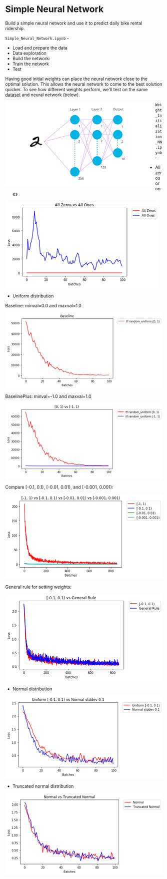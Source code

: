 # Simple Neural Network

Build a simple neural network and use it to predict daily bike rental ridership. 

`Simple_Neural_Network.ipynb` - 

* Load and prepare the data
* Data exploration
* Build the network:
* Train the network
* Test


Having good initial weights can place the neural network close to the optimal solution. This allows the neural network to come to the best solution quicker. To see how different weights perform, we'll test on the same [dataset](https://en.wikipedia.org/wiki/MNIST_database) and neural network (below).

<img style="float: left" src="images/neural_network.png"/> 


`Weight_Initialization_NN.ipynb` - 

* All zeros or ones

<img src="images/all_zero_one.png"/>   

* Uniform distribution

Baseline: minval=0.0 and maxval=1.0

<img src="images/baseline.png"/> 

BaselinePlus: minval=-1.0 and maxval=1.0

<img src="images/baselineplus.png"/> 

Compare [-0.1, 0.1), [-0.01, 0.01), and [-0.001, 0.001):

<img src="images/compare.png"/>

General rule for setting weights:

<img src="images/generalrule.png"/>

* Normal distribution

<img src="images/normal.png"/>

* Truncated normal distribution

<img src="images/tnormal.png"/>
